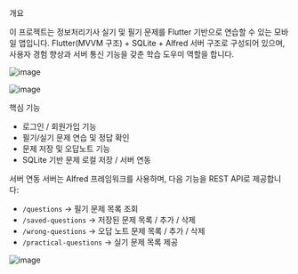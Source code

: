 개요

이 프로젝트는 정보처리기사 실기 및 필기 문제를 Flutter 기반으로 연습할 수 있는 모바일 앱입니다. Flutter(MVVM 구조) + SQLite + Alfred 서버 구조로 구성되어 있으며, 사용자 경험 향상과 서버 통신 기능을 갖춘 학습 도우미 역할을 합니다.

![image](https://github.com/user-attachments/assets/104018d2-7de1-4369-bb8c-c65a40a1f699)

![image](https://github.com/user-attachments/assets/953e5cd3-c551-498b-a858-ba2b134643aa)

핵심 기능
*  로그인 / 회원가입 기능 
*  필기/실기 문제 연습 및 정답 확인
*  문제 저장 및 오답노트 기능
*  SQLite 기반 문제 로컬 저장 / 서버 연동

서버 연동
서버는 Alfred 프레임워크를 사용하며, 다음 기능을 REST API로 제공합니다:
* `/questions` → 필기 문제 목록 조회
* `/saved-questions` → 저장된 문제 목록 / 추가 / 삭제
* `/wrong-questions` → 오답 노트 문제 목록 / 추가 / 삭제
* `/practical-questions` → 실기 문제 목록 제공

![image](https://github.com/user-attachments/assets/e0685bf9-05c1-4555-9425-36f6794ab14c)
